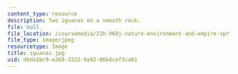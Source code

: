 ```yaml
---
content_type: resource
description: Two iguanas on a smooth rock.
file: null
file_location: /coursemedia/21h-968j-nature-environment-and-empire-spring-2010/dbda1bc9e26933229a9206b4cef3ca01_iguanas.jpg
file_type: image/jpeg
resourcetype: Image
title: iguanas.jpg
uid: dbda1bc9-e269-3322-9a92-06b4cef3ca01
---
```

